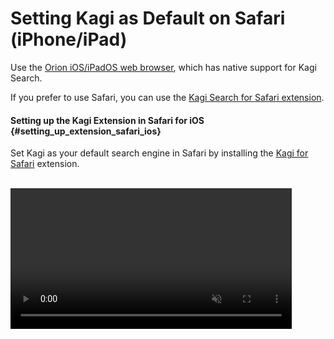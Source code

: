 # Setting Kagi as Default on Safari (iPhone/iPad)

Use the [Orion iOS/iPadOS web browser](https://browser.kagi.com), which has native support for Kagi Search.

If you prefer to use Safari, you can use the [Kagi Search for Safari extension](https://apps.apple.com/app/kagi-search-for-safari/id1622835804).

#### Setting up the Kagi Extension in Safari for iOS {#setting_up_extension_safari_ios}

Set Kagi as your default search engine in Safari by installing the [Kagi for Safari](https://apps.apple.com/app/kagi-search-for-safari/id1622835804) extension.

<br />

<video src="./media/install_kagi_for_safari_ios.mp4" width="450" type="video/mp4" autoplay muted loop playsinline disablepictureinpicture />

<br />

Follow these steps to set up the Kagi for Safari extension:

1. Install [Kagi for Safari](https://apps.apple.com/app/kagi-search-for-safari/id1622835804) from the App Store. You can also scan the QR code below with your iPhone or iPad camera to go directly to the download page:
![Kagi for Safari QR Code](./media/kagi_safari_extension_qr_code.png){width=256px data-zoomable}
2. Open the **Settings** app and navigate to **Safari** > **Extensions** > **Kagi for Safari**.
3. Enable the **Allow Extension** and **Allow in Private Browsing** toggles.
4. Under Permissions, set **kagi.com** and **Other Websites** to **Allow**.
5. Open **Safari** and visit [kagi.com](https://kagi.com/).
6. Tap the **AA** icon in the address bar and select **Kagi for Safari**.
7. If prompted with *The extension 'Kagi for Safari' would like to access kagi.com*, tap **Always Allow**, then confirm by tapping **Always Allow on Every Website**.

##### Choosing a Search Engine to Redirect (iOS) {#choosing_a_search_engine_to_redirect_ios}

By default, the Kagi Search extension for Safari will redirect searches from any search engine to Kagi. For a better experience, we recommend selecting a single search engine to redirect (DuckDuckGo or Ecosia are recommended options as they have better privacy policies than other alternatives). You can accomplish this by following these steps:

1. Open the **Settings** app.
2. Tap on **Safari**.
3. Tap on **Search Engine**.
4. Select the search engine you want to redirect to Kagi (DuckDuckGo or Ecosia are recommended).
5. Open **Safari**.
6. Tap the **aA** or **puzzle piece** icon in the address bar.
7. Tap on **Kagi for Safari**.
8. In the **Engine to redirect** dropdown, select the same search engine you chose in step 4.
9. Tap on **Done**.

**Note:** If you set DuckDuckGo as default and experience issues with [Bangs](../features/bangs.md) we recommend switching to Ecosia instead.
